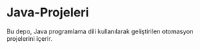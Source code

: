 # Java-Projeleri
Bu depo, Java programlama dili kullanılarak geliştirilen otomasyon projelerini içerir. 
